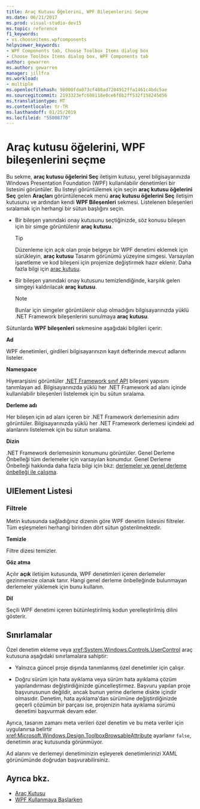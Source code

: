 ```yaml
---
title: Araç Kutusu Öğelerini, WPF Bileşenlerini Seçme
ms.date: 06/21/2017
ms.prod: visual-studio-dev15
ms.topic: reference
f1_keywords:
- vs.chooseitems.wpfcomponents
helpviewer_keywords:
- WPF Components tab, Choose Toolbox Items dialog box
- Choose Toolbox Items dialog box, WPF Components tab
author: gewarren
ms.author: gewarren
manager: jillfra
ms.workload:
- multiple
ms.openlocfilehash: 98000fda073cf480ad7204912ffa1461c4bdc5ae
ms.sourcegitcommit: 2193323efc608118e0ce6f6b2ff532f158245d56
ms.translationtype: MT
ms.contentlocale: tr-TR
ms.lasthandoff: 01/25/2019
ms.locfileid: "55008770"
---
```

# <a name="choose-toolbox-items-wpf-components"></a>Araç kutusu öğelerini, WPF bileşenlerini seçme

Bu sekme, **araç kutusu öğelerini Seç** iletişim kutusu, yerel bilgisayarınızda Windows Presentation Foundation (WPF) kullanılabilir denetimleri bir listesini görüntüler. Bu listeyi görüntülemek için seçin **araç kutusu öğelerini Seç** gelen **Araçları** görüntülenecek menü **araç kutusu öğelerini Seç** iletişim kutusunu ve ardından kendi **WPF Bileşenleri** sekmesi. Listelenen bileşenleri sıralamak için herhangi bir sütun başlığını seçin.

- Bir bileşen yanındaki onay kutusunu seçtiğinizde, söz konusu bileşen için bir simge görüntülenir **araç kutusu**.

    > [!TIP]
    > Düzenleme için açık olan proje belgeye bir WPF denetimi eklemek için sürükleyin, **araç kutusu** Tasarım görünümü yüzeyine simgesi. Varsayılan işaretleme ve kod bileşeni için projenize değiştirmek hazır eklenir. Daha fazla bilgi için [araç kutusu](../../ide/reference/toolbox.md).

- Bir bileşen yanındaki onay kutusunu temizlendiğinde, karşılık gelen simgeyi kaldırılacak **araç kutusu**.

    > [!NOTE]
    > Bunlar için simgeler görüntülenir olup olmadığını bilgisayarınızda yüklü .NET Framework bileşenlerini sunulmaya **araç kutusu**.

Sütunlarda **WPF bileşenleri** sekmesine aşağıdaki bilgileri içerir:

**Ad**

WPF denetimleri, girdileri bilgisayarınızın kayıt defterinde mevcut adlarını listeler.

**Namespace**

Hiyerarşisini görüntüler [.NET Framework sınıf API](/dotnet/api/?view=netframework-4.7) bileşeni yapısını tanımlayan ad. Bilgisayarınızda yüklü her .NET Framework ad alanı içinde kullanılabilir bileşenleri listelemek için bu sütun sıralama.

**Derleme adı**

Her bileşen için ad alanı içeren bir .NET Framework derlemesinin adını görüntüler. Bilgisayarınızda yüklü her .NET Framework derlemesi içindeki ad alanlarını listelemek için bu sütun sıralama.

**Dizin**

.NET Framework derlemesinin konumunu görüntüler. Genel Derleme Önbelleği tüm derlemeler için varsayılan konumdur. Genel Derleme Önbelleği hakkında daha fazla bilgi için bkz: [derlemeler ve genel derleme önbelleği ile çalışma](/dotnet/framework/app-domains/working-with-assemblies-and-the-gac).

## <a name="uielement-list"></a>UIElement Listesi

### <a name="filter"></a>Filtrele

Metin kutusunda sağladığınız dizenin göre WPF denetim listesini filtreler. Tüm eşleşmeleri herhangi birinden dört sütun gösterilmektedir.

**Temizle**

Filtre dizesi temizler.

**Göz atma**

Açılır **açık** iletişim kutusunda, WPF denetimleri içeren derlemeler gezinmenize olanak tanır. Hangi genel derleme önbelleğinde bulunmayan derlemeler yüklemek için bunu kullanın.

**Dil**

Seçili WPF denetimi içeren bütünleştirilmiş kodun yerelleştirilmiş dilini gösterir.

## <a name="limitations"></a>Sınırlamalar

Özel denetim ekleme veya <xref:System.Windows.Controls.UserControl> araç kutusuna aşağıdaki sınırlamalara sahiptir:

- Yalnızca güncel proje dışında tanımlanmış özel denetimler için çalışır.

- Doğru sürüm için hata ayıklama veya sürüm hata ayıklama çözüm yapılandırması değiştirdiğinizde güncelleştirmez. Başvuru yapılan proje başvurusunun değildir, ancak bunun yerine derleme diskte içindir olmasıdır. Denetim, hata ayıklama'dan sürümüne değiştirdiğinizde geçerli çözümün bir parçası ise, projenizin hata ayıklama sürümü denetimi başvurmak devam eder.

Ayrıca, tasarım zamanı meta verileri özel denetim ve bu meta veriler için uygulanırsa belirtir <xref:Microsoft.Windows.Design.ToolboxBrowsableAttribute> ayarlanır `false`, denetimin araç kutusunda görünmüyor.

Ad alanını ve derlemeyi denetiminizin eşleyerek denetimlerinizi XAML görünümünde doğrudan başvurabilirsiniz.

## <a name="see-also"></a>Ayrıca bkz.

- [Araç Kutusu](../../ide/reference/toolbox.md)
- [WPF Kullanmaya Başlarken](../../designers/getting-started-with-wpf.md)
